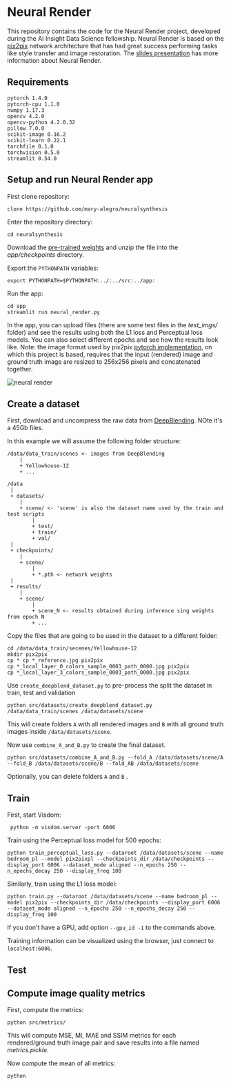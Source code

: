 # Neural Render
This repository contains the code for the Neural Render project, developed during the AI Insight Data Science fellowship.
Neural Render is based on the [pix2pix](https://phillipi.github.io/pix2pix/) network architecture that has had great success performing tasks like style transfer and image restoration. The [slides presentation](https://docs.google.com/presentation/d/16bGAosRl8geZuzGwm6Q3N-gMLayl0CALilGNiwU0zWs/edit#slide=id.g7d5c0ef7ba_0_8952) has more information about Neural Render.

## Requirements
```
pytorch 1.4.0 
pytorch-cpu 1.1.0 
numpy 1.17.3 
opencv 4.2.0   
opencv-python 4.2.0.32 
pillow 7.0.0  
scikit-image 0.16.2 
scikit-learn 0.22.1 
torchfile 0.1.0  
torchvision 0.5.0    
streamlit 0.54.0
```
## Setup and run Neural Render app
First clone repository:
```
clone https://github.com/mary-alegro/neuralsynthesis
```
Enter the repository directory:
```
cd neuralsynthesis
```
Download the [pre-trained weights](https://www.dropbox.com/s/hgutluvc3r2lgwl/neural_render_weights.zip?dl=0)
and unzip the file into the _app/checkpoints_ directory.

Export the `PYTHONPATH` variables:
```
export PYTHONPATH=$PYTHONPATH:../:../src:../app:
```

Run the app:
```
cd app
streamlit run neural_render.py
```
In the app, you can upload files (there are some test files in the _test_imgs/_ folder) and see the results using both the L1 loss and Perceptual loss models. You can also select different epochs and see how the results look like. Note: the image format used by pix2pix [pytorch implementation](https://github.com/junyanz/pytorch-CycleGAN-and-pix2pix), on which this project is based, requires that the input (rendered) image and ground truth image are resized to 256x256 pixels and concatenated together. 


![neural render](./assets/app.gif)

## Create a dataset
First, download and uncompress the raw data from [DeepBlending](https://repo-sam.inria.fr/fungraph/deep-blending/data/DeepBlendingTrainingData.zip). NOte it's a 45Gb files.

In this example we will assume the following folder structure:
```
/data/data_train/scenes <- images from DeepBlending
	|
	+ Yellowhouse-12
	+ ...

/data
 |
 + datasets/
 	|
 	+ scene/ <- 'scene' is also the dataset name used by the train and test scripts 
 		|
 		+ test/
 		+ train/
 		+ val/
 |
 + checkpoints/
 	|
 	+ scene/
 		|
 		+ *.pth <- network weights
 |
 + results/
 	|
 	+ scene/
 		|
 		+ scene_N <- results obtained during inference sing weights from epoch N
 		+ ...
```

Copy the files that are going to be used in the dataset to a different folder:
```
cd /data/data_train/secenes/Yellowhouse-12
mkdir pix2pix
cp * cp *_reference.jpg pix2pix
cp *_local_layer_0_colors_sample_0003_path_0000.jpg pix2pix
cp *_local_layer_3_colors_sample_0003_path_0000.jpg pix2pix
```

Use `create_deepblend_dataset.py` to pre-process the split the dataset in train, test and validation 
```
python src/datasets/create_deepblend_dataset.py /data/data_train/scenes /data/datasets/scene
```
This will create folders `A` with all rendered images and `B` with all ground truth images inside `/data/datasets/scene`. 

Now use `combine_A_and_B.py` to create the final dataset. 
```
python src/datasets/combine_A_and_B.py --fold_A /data/datasets/scene/A --fold_B /data/datasets/scene/B --fold_AB /data/datasets/scene
```

Optionally, you can delete folders `A` and `B` . 

## Train
First, start Visdom:
```
 python -m visdom.server -port 6006
```
Train using the Perceptual loss model for 500 epochs:
```
python train_perceptual_loss.py --dataroot /data/datasets/scene --name bedroom_pl --model pix2pixpl --checkpoints_dir /data/checkpoints --display_port 6006 --dataset_mode aligned --n_epochs 250 --n_epochs_decay 250 --display_freq 100
```
Similarly, train using the L1 loss model:
```
python train.py --dataroot /data/datasets/scene --name bedroom_pl --model pix2pix --checkpoints_dir /data/checkpoints --display_port 6006 --dataset_mode aligned --n_epochs 250 --n_epochs_decay 250 --display_freq 100
```
If you don't have a GPU, add option `--gpu_id -1` to the commands above.

Training information can be visualized using the browser, just connect to `localhost:6006`. 

## Test

## Compute image quality metrics
First, compute the metrics:
```
python src/metrics/ 
```
This will compute MSE, MI, MAE and SSIM metrics for each rendered/ground truth image pair and save results into a file named _metrics.pickle_.

Now compute the mean of all metrics:
```
python 
```


